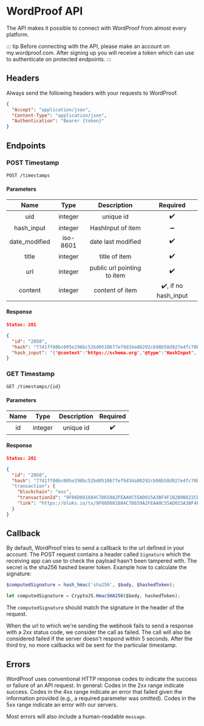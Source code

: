 # WordProof API

The API makes it possible to connect with WordProof from almost every platform.

::: tip
Before connecting with the API, please make an account on my.wordproof.com. After signing up you will receive a token which can use to authenticate on protected endpoints.
:::

## Headers

Always send the following headers with your requests to WordProof.

```json
{
  "Accept": "application/json",
  "Content-Type": "application/json",
  "Authentication": "Bearer {token}"
}
```

## Endpoints

### POST Timestamp

```bash
POST /timestamps
```

#### Parameters

|   Name   |  Type  | Description |      Required      |
| :------: | :----: | :---------: | :----------------: |
|uid|integer|unique id|:heavy_check_mark:|
|hash_input|integer|HashInput of item|:heavy_minus_sign:|
|date_modified|iso-8601|date last modified|:heavy_check_mark:|
|title|integer|title of item|:heavy_check_mark:|
|url|integer|public url pointing to item|:heavy_check_mark:|
|content|integer|content of item|:heavy_check_mark:, if no hash_input|

#### Response

```json
Status: 201

{
  "id": "2050",
  "hash": "7741ff80bc005e298bc52bd0510677ef9d34a80292cb98b58d927e4fc70b430c",
  "hash_input": "{"@context":"https://schema.org","@type":"HashInput", ...}"
}
```

### GET Timestamp

```bash
GET /timestamps/{id}
```

#### Parameters

|   Name   |  Type  | Description |      Required      |
| :------: | :----: | :---------: | :----------------: |
|id|integer|unique id|:heavy_check_mark:|

#### Response

```json
Status: 201

{
  "id": "2050",
  "hash": "7741ff80bc005e298bc52bd0510677ef9d34a80292cb98b58d927e4fc70b430c"
  "transaction": {
    "blockchain": "eos",
    "transactionId": "9F86D081884C7D659A2FEAA0C55AD015A3BF4F1B2B0B822CD15D6C15B0F00A08",
    "link": "https://bloks.io/tx/9F86D081884C7D659A2FEAA0C55AD015A3BF4F1B2B0B822CD15D6C15B0F00A08",
  }
}
```

## Callback

By default, WordProof tries to send a callback to the url defined in your account. The POST request contains a header called `Signature`  which the receiving app can use to check the payload hasn't been tampered with. The secret is the sha256 hashed bearer token. Example how to calculate the signature:
 
```php
$computedSignature = hash_hmac('sha256', $body, $hashedToken);
```          
                                                                         
```javascript
let computedSignature = CryptoJS.HmacSHA256($body, hashedToken);
```

The `computedSignature` should match the signature in the header of the request.

When the url to which we're sending the webhook fails to send a response with a 2xx status code, we consider the call as failed. The call will also be considered failed if the server doesn't respond within 5 seconds. After the third try, no more callbacks will be sent for the particular timestamp.



## Errors

WordProof uses conventional HTTP response codes to indicate the success or failure of an API request. In general: Codes in the 2xx range indicate success. Codes in the 4xx range indicate an error that failed given the information provided (e.g., a required parameter was omitted). Codes in the 5xx range indicate an error with our servers.

Most errors will also include a human-readable `message`.

